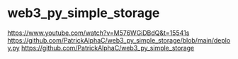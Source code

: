 # web3_py_simple_storage

https://www.youtube.com/watch?v=M576WGiDBdQ&t=15541s
https://github.com/PatrickAlphaC/web3_py_simple_storage/blob/main/deploy.py
https://github.com/PatrickAlphaC/web3_py_simple_storage
